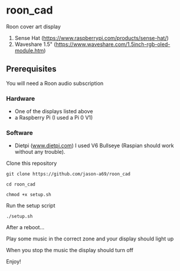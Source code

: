 # roon_cad
Roon cover art display
1. Sense Hat (https://www.raspberrypi.com/products/sense-hat/)
2. Waveshare 1.5" (https://www.waveshare.com/1.5inch-rgb-oled-module.htm)

## Prerequisites

You will need a Roon audio subscription

### Hardware 
  - One of the displays listed above
  - a Raspberry Pi (I used a Pi 0 V1)
  
### Software
  - Dietpi (www.dietpi.com) I used V6 Bullseye (Raspian should work without any trouble).
  
Clone this repository 

`git clone https://github.com/jason-a69/roon_cad`

`cd roon_cad`

`chmod +x setup.sh`

Run the setup script

`./setup.sh`

After a reboot...

Play some music in the correct zone and your display should light up 

When you stop the music the display should turn off

Enjoy!
